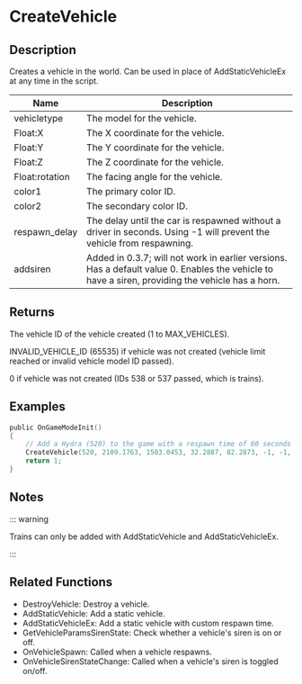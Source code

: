 # CreateVehicle

## Description

Creates a vehicle in the world. Can be used in place of AddStaticVehicleEx at any time in the script.

| Name           | Description                                                                                                                                      |
| -------------- | ------------------------------------------------------------------------------------------------------------------------------------------------ |
| vehicletype    | The model for the vehicle.                                                                                                                       |
| Float:X        | The X coordinate for the vehicle.                                                                                                                |
| Float:Y        | The Y coordinate for the vehicle.                                                                                                                |
| Float:Z        | The Z coordinate for the vehicle.                                                                                                                |
| Float:rotation | The facing angle for the vehicle.                                                                                                                |
| color1         | The primary color ID.                                                                                                                            |
| color2         | The secondary color ID.                                                                                                                          |
| respawn_delay  | The delay until the car is respawned without a driver in seconds. Using -1 will prevent the vehicle from respawning.                             |
| addsiren       | Added in 0.3.7; will not work in earlier versions. Has a default value 0. Enables the vehicle to have a siren, providing the vehicle has a horn. |

## Returns

The vehicle ID of the vehicle created (1 to MAX_VEHICLES).

INVALID_VEHICLE_ID (65535) if vehicle was not created (vehicle limit reached or invalid vehicle model ID passed).

0 if vehicle was not created (IDs 538 or 537 passed, which is trains).

## Examples

```c
public OnGameModeInit()
{
    // Add a Hydra (520) to the game with a respawn time of 60 seconds
    CreateVehicle(520, 2109.1763, 1503.0453, 32.2887, 82.2873, -1, -1, 60);
    return 1;
}
```

## Notes

::: warning

Trains can only be added with AddStaticVehicle and AddStaticVehicleEx.

:::

## Related Functions

- DestroyVehicle: Destroy a vehicle.
- AddStaticVehicle: Add a static vehicle.
- AddStaticVehicleEx: Add a static vehicle with custom respawn time.
- GetVehicleParamsSirenState: Check whether a vehicle's siren is on or off.
- OnVehicleSpawn: Called when a vehicle respawns.
- OnVehicleSirenStateChange: Called when a vehicle's siren is toggled on/off.
